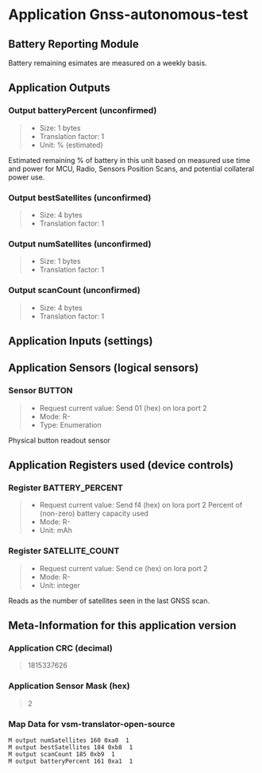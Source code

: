 
# Application Gnss-autonomous-test


## Battery Reporting Module

Battery remaining esimates are measured on a weekly basis.


## Application Outputs


### Output batteryPercent (unconfirmed)

> - Size: 1 bytes
> - Translation factor: 1
> - Unit: % (estimated)

Estimated remaining % of battery in this unit based on measured use time and power for MCU, Radio, Sensors
Position Scans, and potential collateral power use.


### Output bestSatellites (unconfirmed)

> - Size: 4 bytes
> - Translation factor: 1

### Output numSatellites (unconfirmed)

> - Size: 1 bytes
> - Translation factor: 1

### Output scanCount (unconfirmed)

> - Size: 4 bytes
> - Translation factor: 1

## Application Inputs (settings)


## Application Sensors (logical sensors)


### Sensor BUTTON

> - Request current value: Send 01 (hex) on lora port 2
> - Mode: R-
> - Type: Enumeration

Physical button readout sensor


## Application Registers used (device controls)


### Register BATTERY_PERCENT

> - Request current value: Send f4 (hex) on lora port 2
Percent of (non-zero) battery capacity used
> - Mode: R-
> - Unit: mAh

### Register SATELLITE_COUNT

> - Request current value: Send ce (hex) on lora port 2
> - Mode: R-
> - Unit: integer

Reads as the number of satellites seen in the last GNSS scan.


## Meta-Information for this application version



### Application CRC (decimal)

 > 1815337626

### Application Sensor Mask (hex)

 > 2

### Map Data for vsm-translator-open-source

```
M output numSatellites 160 0xa0  1
M output bestSatellites 184 0xb8  1
M output scanCount 185 0xb9  1
M output batteryPercent 161 0xa1  1

```

